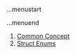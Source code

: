 ...menustart


...menuend


 1. [Common Concept](https://github.com/mebusy/notes/blob/master/dev_notes/rust.md)
 2. [Struct Enums](https://github.com/mebusy/notes/blob/master/dev_notes/rust2.md)


